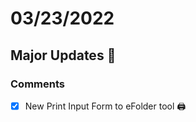 # 03/23/2022

## Major Updates :rocket:

### Comments

- [X] New Print Input Form to eFolder tool :printer: 